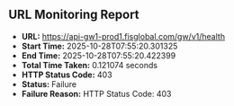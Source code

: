 ## URL Monitoring Report

- **URL:** https://api-gw1-prod1.fisglobal.com/gw/v1/health
- **Start Time:** 2025-10-28T07:55:20.301325
- **End Time:** 2025-10-28T07:55:20.422399
- **Total Time Taken:** 0.121074 seconds
- **HTTP Status Code:** 403
- **Status:** Failure
- **Failure Reason:** HTTP Status Code: 403
